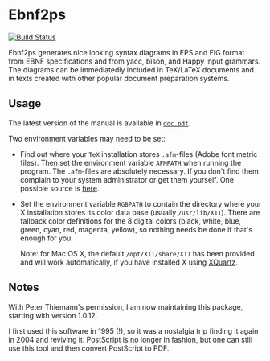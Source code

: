 # Ebnf2ps

[![Build Status](https://travis-ci.org/FranklinChen/Ebnf2ps.png)](https://travis-ci.org/FranklinChen/Ebnf2ps)

Ebnf2ps generates nice looking syntax diagrams in EPS and FIG format
from EBNF specifications and from yacc, bison, and Happy input
grammars. The diagrams can be immediatedly included in TeX/LaTeX
documents and in texts created with other popular document preparation
systems.

## Usage

The latest version of the manual is available in [`doc.pdf`](https://raw.githubusercontent.com/FranklinChen/Ebnf2ps/master/doc/doc.pdf).

Two environment variables may need to be set:

- Find out where your `TeX` installation stores
  `.afm`-files (Adobe font metric files). Then set the
  environment variable `AFMPATH` when running the program. The
  `.afm`-files are absolutely necessary. If you don't find them
  complain to your system administrator or get them yourself. One
  possible source is [here](https://github.com/weiss/original-bsd/tree/master/local/transcript/lib/).
- Set the environment variable `RGBPATH` to contain the directory
  where your X installation stores its color data base (usually
  `/usr/lib/X11`). There are fallback color definitions for the 8
  digital colors (black, white, blue, green, cyan, red,
  magenta, yellow), so nothing needs be done if that's enough for you.

  Note: for Mac OS X, the default `/opt/X11/share/X11` has been
  provided and will work automatically, if you have installed X using
  [XQuartz](http://xquartz.macosforge.org/).

## Notes

With Peter Thiemann's permission, I am now maintaining this package, starting with version 1.0.12.

I first used this software in 1995 (!), so it was a nostalgia trip finding it again in 2004 and reviving it. PostScript is no longer in fashion, but one can still use this tool and then convert PostScript to PDF.
